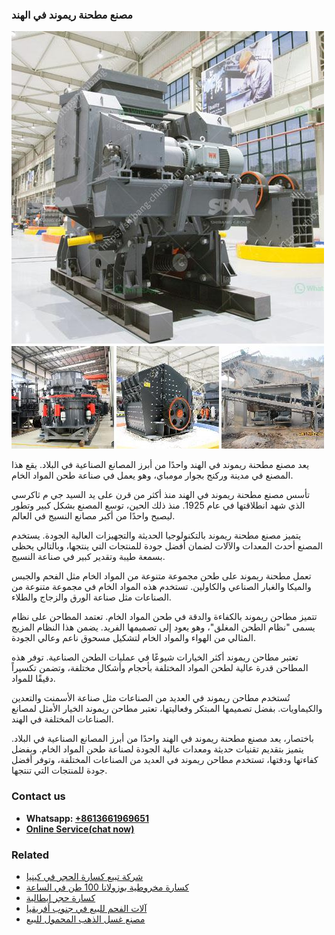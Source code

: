<h3>مصنع مطحنة ريموند في الهند</h3><img src='1701853868.jpg' alt=''><p>يعد مصنع مطحنة ريموند في الهند واحدًا من أبرز المصانع الصناعية في البلاد. يقع هذا المصنع في مدينة وركنج بجوار مومباي، وهو يعمل في صناعة طحن المواد الخام.</p><p>تأسس مصنع مطحنة ريموند في الهند منذ أكثر من قرن على يد السيد جي م ثاكرسي الذي شهد انطلاقتها في عام 1925. منذ ذلك الحين، توسع المصنع بشكل كبير وتطور ليصبح واحدًا من أكبر مصانع النسيج في العالم.</p><p>يتميز مصنع مطحنة ريموند بالتكنولوجيا الحديثة والتجهيزات العالية الجودة. يستخدم المصنع أحدث المعدات والآلات لضمان أفضل جودة للمنتجات التي ينتجها، وبالتالي يحظى بسمعة طيبة وتقدير كبير في صناعة النسيج.</p><p>تعمل مطحنة ريموند على طحن مجموعة متنوعة من المواد الخام مثل الفحم والجبس والميكا والغبار الصناعي والكاولين. تستخدم هذه المواد الخام في مجموعة متنوعة من الصناعات مثل صناعة الورق والزجاج والطلاء.</p><p>تتميز مطاحن ريموند بالكفاءة والدقة في طحن المواد الخام. تعتمد المطاحن على نظام يسمى "نظام الطحن المغلق"، وهو يعود إلى تصميمها الفريد. يضمن هذا النظام المزيج المثالي من الهواء والمواد الخام لتشكيل مسحوق ناعم وعالي الجودة.</p><p>تعتبر مطاحن ريموند أكثر الخيارات شيوعًا في عمليات الطحن الصناعية. توفر هذه المطاحن قدرة عالية لطحن المواد المختلفة بأحجام وأشكال مختلفة، وتضمن تكسيراً دقيقًا للمواد.</p><p>تُستخدم مطاحن ريموند في العديد من الصناعات مثل صناعة الأسمنت والتعدين والكيماويات. بفضل تصميمها المبتكر وفعاليتها، تعتبر مطاحن ريموند الخيار الأمثل لمصانع الصناعات المختلفة في الهند.</p><p>باختصار، يعد مصنع مطحنة ريموند في الهند واحدًا من أبرز المصانع الصناعية في البلاد. يتميز بتقديم تقنيات حديثة ومعدات عالية الجودة لصناعة طحن المواد الخام. وبفضل كفاءتها ودقتها، تستخدم مطاحن ريموند في العديد من الصناعات المختلفة، وتوفر أفضل جودة للمنتجات التي تنتجها.</p><h3>Contact us</h3><ul><li><strong>Whatsapp:&nbsp;<a href="https://wa.me/8613661969651">+8613661969651</a></strong></li><li><a href="https://swt.shibang-china.com/?git&amp;zhl&amp;مصنع مطحنة ريموند في الهند"><strong>Online Service(chat now)</strong></a></li></ul><h3>Related</h3><ul><li><a href='شركة تبيع كسارة الحجر في كينيا.md'>شركة تبيع كسارة الحجر في كينيا</a></li><li><a href='كسارة مخروطية بوزولانا 100 طن في الساعة.md'>كسارة مخروطية بوزولانا 100 طن في الساعة</a></li><li><a href='كسارة حجر إيطالية.md'>كسارة حجر إيطالية</a></li><li><a href='آلات الفحم للبيع في جنوب أفريقيا.md'>آلات الفحم للبيع في جنوب أفريقيا</a></li><li><a href='مصنع غسل الذهب المحمول للبيع.md'>مصنع غسل الذهب المحمول للبيع</a></li></ul>